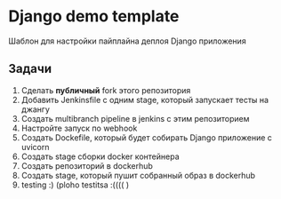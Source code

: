 # Django demo template

Шаблон для настройки пайплайна деплоя Django приложения

## Задачи

1. Сделать **публичный** fork этого репозитория
2. Добавить Jenkinsfile с одним stage, который запускает тесты на джангу
3. Создать multibranch pipeline в jenkins с этим репозиторием
4. Настройте запуск по webhook
5. Создать Dockefile, который будет собирать Django приложение с uvicorn
6. Создать stage сборки docker контейнера
7. Создать репозиторий в dockerhub
8. Создать stage, который пушит собранный образ в dockerhub
9. testing :) (ploho testitsa :(((( )
